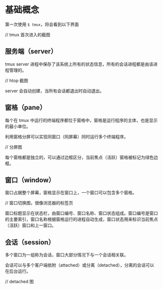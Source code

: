 # 基础概念

第一次使用 `$ tmux`，将会看到以下界面

// tmux 首次进入的截图

## 服务端（server）

tmux server 进程中保存了该系统上所有的状态信息，所有的会话进程都是由该进程管理的。

// htop 截图

server 会自动创建，当所有会话都退出时自动退出。

## 窗格（pane）

每个在 tmux 中运行的终端程序都位于窗格中，窗格是运行程序的主体，也是显示的最小单位。

利用窗格分屏可以实现同窗口（同屏幕）同时运行多个终端程序。

// 分屏图

每个窗格都是独立的，可以通过边框区分，当前焦点（活跃）窗格被标记为绿色边框。

## 窗口（window）

窗口占据整个屏幕，窗格显示在窗口上，一个窗口可以包含多个窗格。

// 窗口切换图，很像浏览器的标签页

窗口标题显示在状态栏，由窗口编号、窗口名称、窗口状态组成。窗口编号是窗口的主要索引，窗口名称根据窗格运行的进程自动生成，窗口状态用来标识当前焦点（活跃）窗口和上一窗口。

## 会话（session）

多个窗口为一组称为会话，窗口大部分情况下与一个会话相关联。

会话可以与多个客户端依附（attached）或分离（detached），分离的会话可以在后台运行。

// detached 图
